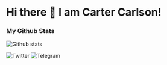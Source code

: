 # Hi there 👋 I am Carter Carlson!
### My Github Stats

![Github stats](https://github-readme-stats.vercel.app/api?username=carlfarterson&theme=calm&show_icons=true)

![Twitter](TODO)
![Telegram](TODO)
